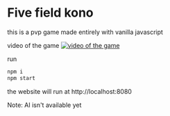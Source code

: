 # Five field kono

this is a pvp game made entirely with vanilla javascript

video of the game
[![video of the game](http://img.youtube.com/vi/T1lBtF1Pilk/0.jpg)](http://www.youtube.com/watch?v=T1lBtF1Pilk "")


run 
```bash
npm i
npm start
```
the website will run at http://localhost:8080

Note: AI isn't available yet
